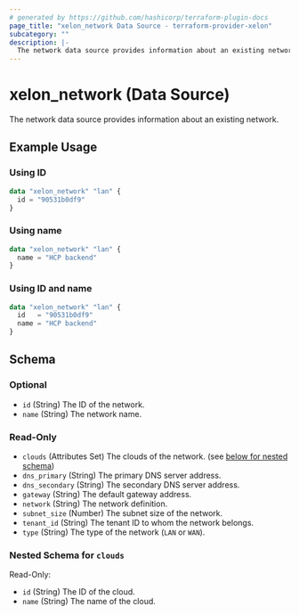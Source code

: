 ```yaml
---
# generated by https://github.com/hashicorp/terraform-plugin-docs
page_title: "xelon_network Data Source - terraform-provider-xelon"
subcategory: ""
description: |-
  The network data source provides information about an existing network.
---
```


# xelon_network (Data Source)

The network data source provides information about an existing network.

## Example Usage

### Using ID

```terraform
data "xelon_network" "lan" {
  id = "90531b0df9"
}
```

### Using name

```terraform
data "xelon_network" "lan" {
  name = "HCP backend"
}
```

### Using ID and name

```terraform
data "xelon_network" "lan" {
  id   = "90531b0df9"
  name = "HCP backend"
}
```

<!-- schema generated by tfplugindocs -->
## Schema

### Optional

- `id` (String) The ID of the network.
- `name` (String) The network name.

### Read-Only

- `clouds` (Attributes Set) The clouds of the network. (see [below for nested schema](#nestedatt--clouds))
- `dns_primary` (String) The primary DNS server address.
- `dns_secondary` (String) The secondary DNS server address.
- `gateway` (String) The default gateway address.
- `network` (String) The network definition.
- `subnet_size` (Number) The subnet size of the network.
- `tenant_id` (String) The tenant ID to whom the network belongs.
- `type` (String) The type of the network (`LAN` or `WAN`).

<a id="nestedatt--clouds"></a>
### Nested Schema for `clouds`

Read-Only:

- `id` (String) The ID of the cloud.
- `name` (String) The name of the cloud.
